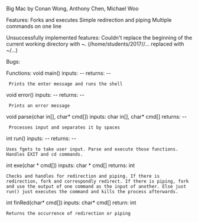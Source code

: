 Big Mac
by Conan Wong, Anthony Chen, Michael Woo

Features:
	Forks and executes
	Simple redirection and piping
	Multiple commands on one line

Unsuccessfully implemented features:
	Couldn't replace the beginning of the current working directory with ~.
	(/home/students/2017/<NAME>/...  replaced with ~/...)

Bugs:
	

Functions:
void main()
     inputs: --
     returns: --

     Prints the enter message and runs the shell
     
void error()
     inputs: --
     returns: --
     
     Prints an error message

void parse(char in[], char* cmd[])
     inputs: char in[], char* cmd[]
     returns: --
     
     Processes input and separates it by spaces

int run()
    inputs: --
    returns: --
    
    Uses fgets to take user input. Parse and execute those functions. Handles EXIT and cd commands.

int exe(char * cmd[])
    inputs: char * cmd[]
    returns: int
   
    Checks and handles for redirection and piping. If there is redirection, fork and correspondly redirect. If there is piping, fork and use the output of one command as the input of another. Else just run() just executes the command and kills the process afterwards. 

int finRed(char* cmd[])
    inputs: char* cmd[]
    return: int
    
    Returns the occurrence of redirection or piping
    
    		 
